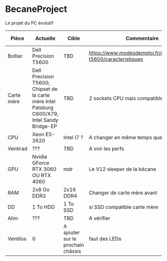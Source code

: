 # BecaneProject
Le projet du PC évolutif

| Pièce | Actuelle | Cible | Commentaire | Priorité remplacement |
| --- | --- | --- | --- | --- | 
| Boîtier | Dell Precision T5600 | TBD | https://www.modesdemploi.fr/dell/precision-t5600/caracteristiques | 1 |
| Carte mère | Dell Precision T5600; Chipset de la carte mère Intel Patsburg C600/X79, Intel Sandy Bridge-EP | TBD | 2 sockets CPU mais compatibles Xeon | 1 |
| CPU | Xeon E5-2620 | Intel I7 ? | A changer en même temps que la carte mère | 1 |
| Ventirad | ??? | TBD | A voir les perfs | 3 |
| GPU | Nvidia GForce RTX 3060 OU RTX 4060 | mdr | Le V12 sleeper de la bécane | 1000 |
| RAM | 2x8 Go DDR3 | 2x16 DDR4 | Changer de carte mère avant | 2 |
| DD | 1 To HDD | 1 To SSD | si SSD compatible carte mère | 3 |
| Alim | ??? | TBD | A vérifier | 2 |
| Ventilos | 0 | A ajouter sur le prochain châssis | faut des LEDs | 3 |

